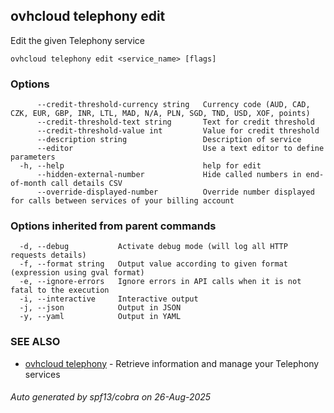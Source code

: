 ## ovhcloud telephony edit

Edit the given Telephony service

```
ovhcloud telephony edit <service_name> [flags]
```

### Options

```
      --credit-threshold-currency string   Currency code (AUD, CAD, CZK, EUR, GBP, INR, LTL, MAD, N/A, PLN, SGD, TND, USD, XOF, points)
      --credit-threshold-text string       Text for credit threshold
      --credit-threshold-value int         Value for credit threshold
      --description string                 Description of service
      --editor                             Use a text editor to define parameters
  -h, --help                               help for edit
      --hidden-external-number             Hide called numbers in end-of-month call details CSV
      --override-displayed-number          Override number displayed for calls between services of your billing account
```

### Options inherited from parent commands

```
  -d, --debug           Activate debug mode (will log all HTTP requests details)
  -f, --format string   Output value according to given format (expression using gval format)
  -e, --ignore-errors   Ignore errors in API calls when it is not fatal to the execution
  -i, --interactive     Interactive output
  -j, --json            Output in JSON
  -y, --yaml            Output in YAML
```

### SEE ALSO

* [ovhcloud telephony](ovhcloud_telephony.md)	 - Retrieve information and manage your Telephony services

###### Auto generated by spf13/cobra on 26-Aug-2025

